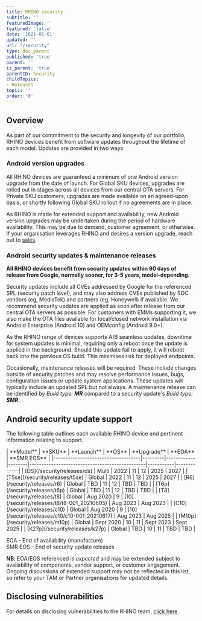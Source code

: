 ```yaml
---
title: RHINO security
subtitle: ''
featuredImage: ''
featured: 'false'
date: '2021-01-01'
updated: ''
url: "/security"
type: doc_parent
published: 'true'
parent: ''
is_parent: 'true'
parentID: Security
childTopics:
- Releases
topic: ''
order: '0'
---
```


## Overview

As part of our commitment to the security and longevity of our portfolio, RHINO devices benefit from software updates throughout the lifetime of each model. Updates are provided in two ways:

### Android version upgrades

All RHINO devices are guaranteed a minimum of one Android version upgrade from the date of launch. For Global SKU devices, upgrades are rolled out in stages across all devices from our central OTA servers. For Private SKU customers, upgrades are made available on an agreed-upon basis, or shortly following Global SKU rollout if no agreements are in place.

As RHINO is made for extended support and availability, new Android version upgrades may be undertaken during the period of hardware availability. This may be due to demand, customer agreement, or otherwise. If your organisation leverages RHINO and desires a version upgrade, reach out to [sales](mailto:sales@socialmobile.com).

### Android security updates & maintenance releases

**All RHINO devices benefit from security updates within 90 days of release from Google, normally sooner, for 3-5 years, model-depending.**

Security updates include all CVEs addressed by Google for the referenced SPL (security patch level), and may also address CVEs published by SOC vendors (eg, MediaTek) and partners (eg, Honeywell) if available. We recommend security updates are applied as soon after release from our central OTA servers as possible. For customers with EMMs supporting it, we also make the OTA files available for local/closed network installation via Android Enterprise (Android 10) and OEMconfig (Android 9.0+).

As the RHINO range of devices supports A/B seamless updates, downtime for system updates is minimal, requiring only a reboot once the update is applied in the background. Should this update fail to apply, it will reboot back into the previous OS build. This minimises risk for deployed endpoints.

Occasionally, maintenance releases will be required. These include changes outside of security patches and may resolve performance issues, bugs, configuration issues or update system applications. These updates will typically include an updated SPL but not always. A maintenance release can be identified by _Build type: **MR**_ compared to a security update's _Build type: **SMR**_.

## Android security update support

The following table outlines each available RHINO device and pertinent information relating to support.
<div id="support_table" markdown="1">
| **Model**                          | **SKU** | **Launch** | **OS** | **Upgrade**                                    | **EOA**   | **SMR EOS** |
|------------------------------------|---------|------------|--------|------------------------------------------------|-----------|-------------|
| [DS](/security/releases/ds)        | Multi   | 2022       | 11     | 12                                             | 2025      | 2027        |
| [T5se](/security/releases/t5se)    | Global  | 2022       | 11     | 12                                             | 2025      | 2027        |
| [R6](/security/releases/r6)        | Global  | TBD        | 11     | 12                                             | TBD       | TBD         |
| [T6p](/security/releases/t6p)      | Global  | TBD        | 11     | 12                                             | TBD       | TBD         |
| [T8](/security/releases/t8)        | Global  | Aug 2020   | 9      | [10](/security/releases/t8/t8-001_20210605)    | Aug 2023  | Aug 2023    |
| [C10](/security/releases/c10)      | Global  | Aug 2020   | 9      | [10](/security/releases/c10/c10-001_20210617)  | Aug 2023  | Aug 2025    |
| [M10p](/security/releases/m10p)    | Global  | Sept 2020  | 10     | 11                                             | Sept 2023 | Sept 2025   |
| [K27p](/security/releases/k27p)    | Global  | TBD        | 10     | 11                                             | TBD       | TBD         |

EOA - End of availability (manufacture)  
SMR EOS - End of security update releases  

**NB**: EOA/EOS referenced is _expected_ and may be extended subject to availability of components, vendor support, or customer engagement. Ongoing discussions of extended support may not be reflected in this list, so refer to your TAM or Partner organisations for updated details.  
</div>

## Disclosing vulnerabilities

For details on disclosing vulnerabilities to the RHINO team, [click here](/security/vulnerability-disclosure).
